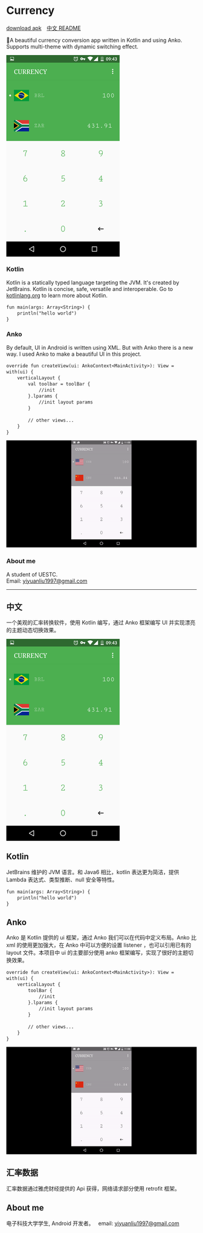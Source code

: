 # Currency

[download apk](https://github.com/yiyuanliu/Currency/release)&emsp;[中文 README](#中文)

:money_with_wings:A beautiful currency conversion app written in Kotlin and using Anko. Supports multi-theme with dynamic switching effect.

<img src="screenshots/Screenshot.png" width = "300" alt="screenshot" align=center />

### Kotlin

Kotlin is a statically typed language targeting the JVM. It's created by JetBrains. Kotlin is concise, safe, versatile and interoperable. Go to [kotlinlang.org](https://kotlinlang.org/) to learn more about Kotlin.

```
fun main(args: Array<String>) {
    println("hello world")
}
```

### Anko

By default, UI in Android is written using XML. But with Anko there is a new way. I used Anko to make a beautiful UI in this project.

```
override fun createView(ui: AnkoContext<MainActivity>): View = with(ui) {
    verticalLayout {
        val toolbar = toolBar {
            //init
        }.lparams {
            //init layout params
        }

        // other views...
    }
}
```
![gif](screenshots/anim.gif)

### About me

A student of UESTC.  
Email: yiyuanliu1997@gmail.com

--------------------------------------------------------------------------

## 中文

一个美观的汇率转换软件，使用 Kotlin 编写，通过 Anko 框架编写 UI 并实现漂亮的主题动态切换效果。

<img src="screenshots/Screenshot.png" width = "300" alt="screenshot" align=center />

## Kotlin

JetBrains 维护的 JVM 语言。和 Java6 相比，kotlin 表达更为简洁，提供 Lambda 表达式、类型推断、null 安全等特性。

```
fun main(args: Array<String>) {
    println("hello world")
}
```

## Anko

Anko 是 Kotlin 提供的 ui 框架，通过 Anko 我们可以在代码中定义布局。Anko 比 xml 的使用更加强大，在 Anko 中可以方便的设置 listener ，也可以引用已有的 layout 文件。本项目中 ui 的主要部分使用 anko 框架编写，实现了很好的主题切换效果。

```
override fun createView(ui: AnkoContext<MainActivity>): View = with(ui) {
    verticalLayout {
        toolBar {
            //init
        }.lparams {
            //init layout params
        }

        // other views...
    }
}
```

![gif](screenshots/anim.gif)

## 汇率数据

汇率数据通过雅虎财经提供的 Api 获得，网络请求部分使用 retrofit 框架。

## About me
电子科技大学学生, Android 开发者。  
email: yiyuanliu1997@gmail.com
